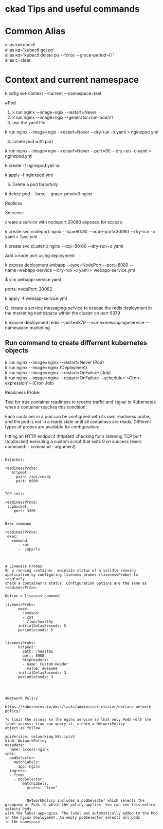 # ckad Tips and useful commands

# Common Alias

alias k=kubectl </br>
alias kp='kubectl get po' </br>
alias kd='kubectl delete po --force --grace-period=0 ' </br>
alias c=clear </br>

# Context and current namespace

k cofig set-context --current --namespace=test </br>


#Pod

1. k run nginx --image=ngix --restart=Never  </br>
2. k run nginx --image=ngix --generator=run-pod/v1 </br>
3. use the yaml file

k run nginx --image=ngix --restart=Never --dry-run -o yaml > nginxpod.yml

4. create pod with port

k run nginx --image=ngix --restart=Never --port=80 --dry-run -o yaml > nginxpod.yml

k create -f nginxpod.yml
or

k apply -f nginxpod.yml

5. Delete a pod forcefully

k delete pod --force --grace-priod=0 nginx


Replicas


Services:

create a service with nodeport 30080 exposed for access:

k create svc nodeport nginx --tcp=80:80 --node-port=30080 --dry-run -o yaml > 1svc.yml


k create svc clusterip nginx --tcp=80:80 --dry-run -o yaml


Add a node port using deployment

k expose deployment webapp --type=NodePort --port=8080 --name=webapp-service --dry-run -o yaml > webapp-service.yml

$ vim webapp-service.yaml

ports:
  nodePort: 30082

k apply -f webapp-service.yml

Q. create a service messaging-service to expose the redis deployment in the marketing namespace within the cluster on port 6379

k expose deployment redis --port=6379 --name=messaging=service --namespace marketing


## Run command to create differrent kubernetes objects

k run nginx --image=nginx --restart=Never (Pod) </br> 
k run nginx --image=nginx (Deployment) </br>
k run nginx --image=nginx --restart=OnFailure (Job) </br>
k run nginx --image=nginx --restart=OnFailure --schedule='<Cron-expression'> (Cron Job) </br>


Readiness Probe:

Test for true container readiness to receive traffic and signal to Kubernetes when a container reaches this condition.

Each container in a pod can be configured with its own readiness probe, and the pod is not in a ready state until all containers are ready. Different types of probes are available for configuration:

hitting an HTTP endpoint (httpGet)
checking for a listening TCP port (tcpSocket)
executing a custom script that exits 0 on success (exec: command: - command - argument)


```

httptGet:  

readinessProbe:  
   httpGet:  
     path: /api/ready  
     port: 8080  


TCP test:

readinessProbe:  
 tcpSocket:   
    port: 3306  


Exec command

readinessProbe:  
 exec:     
   command:   
      - cat  
      -  /app/ls  



# Liveness Probes
On a running container, maintain status of a validly running application by configuring liveness probes (livenessProbe) to regularly
check a container's status. Configuration options are the same as readinessProbe.

Define a liveness command

livenessProbe:   
      exec:  
        command:  
        - cat  
        - /tmp/healthy  
      initialDelaySeconds: 5  
      periodSeconds: 5  


livenessProbe:      
      httpGet:  
        path: /healthz  
        port: 8080  
        httpHeaders:  
        - name: Custom-Header  
          value: Awesome  
      initialDelaySeconds: 3  
      periodSeconds: 3  




#Network Policy

https://kubernetes.io/docs/tasks/administer-cluster/declare-network-policy/

To limit the access to the nginx service so that only Pods with the label access: true can query it, create a NetworkPolicy 
object as follow

apiVersion: networking.k8s.io/v1 
kind: NetworkPolicy 
metadata: 
  name: access-nginx 
spec:  
  podSelector: 
    matchLabels: 
      app: nginx 
  ingress: 
  - from:  
    - podSelector: 
        matchLabels: 
          access: "true" 
          

          NetworkPolicy includes a podSelector which selects the grouping of Pods to which the policy applies. You can see this policy selects Pods 
with the label app=nginx. The label was automatically added to the Pod in the nginx Deployment. An empty podSelector selects all pods 
in the namespace.








